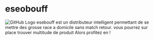 # eseobouff
![GitHub Logo](/images/logo.png)
esebouff est un distributeur intelligent permettant de se mettre des grosse race a domicile sans match retour.
vous pourrez sur place trouver multitude de produit
Alors profitez en !
